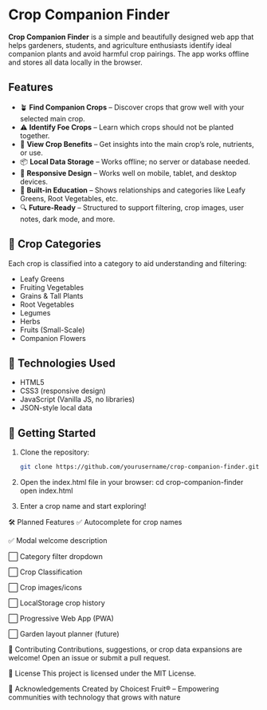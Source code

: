 # Crop Companion Finder

**Crop Companion Finder** is a simple and beautifully designed web app that helps gardeners, students, and agriculture enthusiasts identify ideal companion plants and avoid harmful crop pairings. The app works offline and stores all data locally in the browser.

## Features

- 🪴 **Find Companion Crops** – Discover crops that grow well with your selected main crop.
- ⚠️ **Identify Foe Crops** – Learn which crops should not be planted together.
- 📖 **View Crop Benefits** – Get insights into the main crop’s role, nutrients, or use.
- 📦 **Local Data Storage** – Works offline; no server or database needed.
- 📱 **Responsive Design** – Works well on mobile, tablet, and desktop devices.
- 🧠 **Built-in Education** – Shows relationships and categories like Leafy Greens, Root Vegetables, etc.
- 🔍 **Future-Ready** – Structured to support filtering, crop images, user notes, dark mode, and more.

## 📂 Crop Categories

Each crop is classified into a category to aid understanding and filtering:

- Leafy Greens
- Fruiting Vegetables
- Grains & Tall Plants
- Root Vegetables
- Legumes
- Herbs
- Fruits (Small-Scale)
- Companion Flowers

## 🔧 Technologies Used

- HTML5
- CSS3 (responsive design)
- JavaScript (Vanilla JS, no libraries)
- JSON-style local data

## 🚀 Getting Started

1. Clone the repository:
   ```bash
   git clone https://github.com/yourusername/crop-companion-finder.git

2. Open the index.html file in your browser:
cd crop-companion-finder
open index.html

3. Enter a crop name and start exploring!

🛠️ Planned Features
✅ Autocomplete for crop names

✅ Modal welcome description

⬜ Category filter dropdown

⬜ Crop Classification 

⬜ Crop images/icons

⬜ LocalStorage crop history

⬜ Progressive Web App (PWA)

⬜ Garden layout planner (future)


🤝 Contributing
Contributions, suggestions, or crop data expansions are welcome! Open an issue or submit a pull request.

📄 License
This project is licensed under the MIT License.

🙌 Acknowledgements
Created by Choicest Fruit® – Empowering communities with technology that grows with nature 